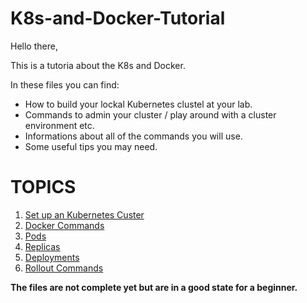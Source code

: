 # K8s-and-Docker-Tutorial

Hello there,

This is a tutoria about the K8s and Docker.

In these files you can find:

- How to build your lockal Kubernetes clustel at your lab.
- Commands to admin your cluster / play around with a cluster environment etc.
- Informations about all of the commands you will use.
- Some useful tips you may need.

# TOPICS 
1) [Set up an Kubernetes Custer](https://github.com/sifisKoen/K8s-and-Docker-Tutorials/blob/master/SetUpK8sLockalLab)
2) [Docker Commands](https://github.com/sifisKoen/K8s-and-Docker-Tutorials/blob/master/DockerCommands)
3) [Pods](https://github.com/sifisKoen/K8s-and-Docker-Tutorials/blob/master/Pods)
4) [Replicas](https://github.com/sifisKoen/K8s-and-Docker-Tutorials/blob/master/ReplicaAndReplicationController)
5) [Deployments](https://github.com/sifisKoen/K8s-and-Docker-Tutorials/blob/master/Deployments)
6) [Rollout Commands](https://github.com/sifisKoen/K8s-and-Docker-Tutorials/blob/master/RolloutCommands)


**The files are not complete yet but are in a good state for a beginner.**
